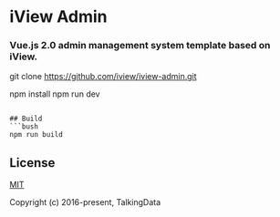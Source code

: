 

<h1>
iView Admin
    <h3>Vue.js 2.0 admin management system template based on iView.</h3>
</h1>


git clone https://github.com/iview/iview-admin.git


npm install
npm run dev
```

## Build
```bush
npm run build
```

## License
[MIT](http://opensource.org/licenses/MIT)

Copyright (c) 2016-present, TalkingData
